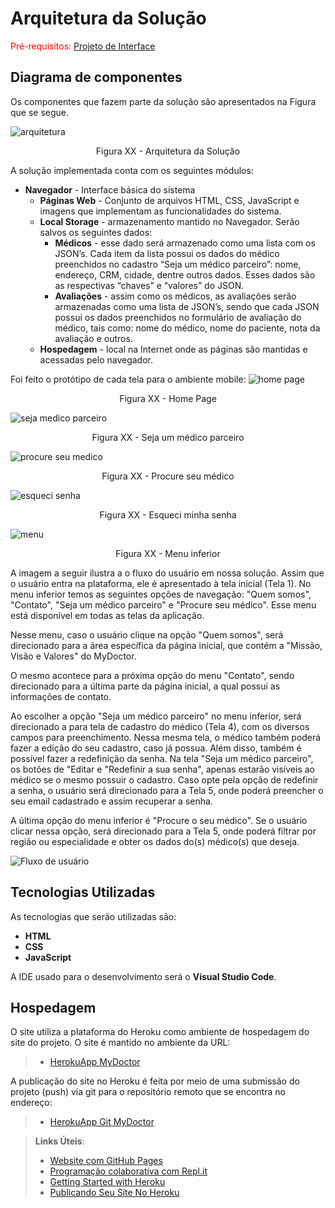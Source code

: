 # Arquitetura da Solução

<span style="color:red">Pré-requisitos: <a href="3-Projeto de Interface.md"> Projeto de Interface</a></span>

## Diagrama de componentes

Os componentes que fazem parte da solução são apresentados na Figura que se segue.

![arquitetura](https://user-images.githubusercontent.com/63374421/164981403-d67371ff-a616-40ba-9637-9351a8b559d3.jpg)
<center>Figura XX - Arquitetura da Solução</center>

A solução implementada conta com os seguintes módulos:
- **Navegador** - Interface básica do sistema  
  - **Páginas Web** - Conjunto de arquivos HTML, CSS, JavaScript e imagens que implementam as funcionalidades do sistema.
   - **Local Storage** - armazenamento mantido no Navegador. Serão salvos os seguintes dados:
      - **Médicos** - esse dado será armazenado como uma lista com os JSON’s. Cada item da lista possui os dados do médico preenchidos no cadastro “Seja um médico parceiro”: nome, endereço, CRM, cidade, dentre outros dados. Esses dados são as respectivas “chaves” e “valores” do JSON.
      - **Avaliações** - assim como os médicos, as avaliações serão armazenadas como uma lista de JSON’s, sendo que cada JSON possui os dados preenchidos no formulário de avaliação do médico, tais como: nome do médico, nome do paciente, nota da avaliação e outros.
  - **Hospedagem** - local na Internet onde as páginas são mantidas e acessadas pelo navegador. 

Foi feito o protótipo de cada tela para o ambiente mobile:
![home page](https://user-images.githubusercontent.com/63374421/164981438-b2039a26-2499-4db4-b66f-6ff56b7de8e9.PNG)
<center>Figura XX - Home Page</center>

![seja medico parceiro](https://user-images.githubusercontent.com/63374421/164981452-d4ad5b68-5f8e-495c-b63a-a34feb934a38.PNG)
<center>Figura XX - Seja um médico parceiro</center>

![procure seu medico](https://user-images.githubusercontent.com/63374421/164981467-f8c3f9ec-987d-4260-934c-f1a081289acf.PNG)
<center>Figura XX - Procure seu médico</center>

![esqueci senha](https://user-images.githubusercontent.com/63374421/164981480-b20685d1-128a-4157-bf4f-698c32a2042a.PNG)
<center>Figura XX - Esqueci minha senha</center>

![menu](https://user-images.githubusercontent.com/63374421/164981535-dfd760df-4f53-4eb1-9b23-adb1f147d44b.PNG)
<center>Figura XX - Menu inferior</center>

A imagem a seguir ilustra a o fluxo do usuário em nossa solução. Assim que o usuário entra na plataforma, ele é apresentado à tela inicial (Tela 1). No menu inferior temos as seguintes opções de navegação: "Quem somos", "Contato", "Seja um médico parceiro" e "Procure seu médico". Esse menu está disponível em todas as telas da aplicação. 

Nesse menu, caso o usuário clique na opção "Quem somos", será direcionado para a área específica da página inicial, que contém a "Missão, Visão e Valores" do MyDoctor.

O mesmo acontece para a próxima opção do menu "Contato", sendo direcionado para a última parte da página inicial, a qual possui as informações de contato.

Ao escolher a opção "Seja um médico parceiro" no menu inferior, será direcionado a para tela de cadastro do médico (Tela 4), com os diversos campos para preenchimento. Nessa mesma tela, o médico também poderá fazer a edição do seu cadastro, caso já possua. Além disso, também é possível fazer a redefinição da senha. Na tela "Seja um médico parceiro", os botões de "Editar e "Redefinir a sua senha", apenas estarão visíveis ao médico se o mesmo possuir o cadastro. Caso opte pela opção de redefinir a senha, o usuário será direcionado para a Tela 5, onde poderá preencher o seu email cadastrado e assim recuperar a senha.

A última opção do menu inferior é "Procure o seu médico". Se o usuário clicar nessa opção, será direcionado para a Tela 5, onde poderá filtrar por região ou especialidade e obter os dados do(s) médico(s) que deseja.

![Fluxo de usuário](https://user-images.githubusercontent.com/63374421/164981563-317f5ca4-7d77-4636-8458-6ae52214e6bd.jpg)

## Tecnologias Utilizadas

As tecnologias que serão utilizadas são:
- **HTML**
- **CSS**
- **JavaScript**

A IDE usado para o desenvolvimento será o **Visual Studio Code**.

## Hospedagem

O site utiliza a plataforma do Heroku como ambiente de hospedagem do site do projeto. O site é mantido no ambiente da URL:
 
> - [HerokuApp MyDoctor](https://project-my-doctor.herokuapp.com/)

A publicação do site no Heroku é feita por meio de uma submissão do projeto (push) via git para o repositório remoto que se encontra no endereço:

> - [HerokuApp Git MyDoctor](https://git.heroku.com/project-my-doctor.git)

> **Links Úteis**:
>
> - [Website com GitHub Pages](https://pages.github.com/)
> - [Programação colaborativa com Repl.it](https://repl.it/)
> - [Getting Started with Heroku](https://devcenter.heroku.com/start)
> - [Publicando Seu Site No Heroku](http://pythonclub.com.br/publicando-seu-hello-world-no-heroku.html)
